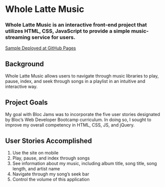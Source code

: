 # Whole Latte Music

### Whole Latte Music is an interactive front-end project that utilizes HTML, CSS, JavaScript to provide a simple music-streaming service for users.

[Sample Deployed at GitHub Pages](https://n-kimberly.github.io/JavaScript_Whole-Latte-Music/home.html)

## Background

Whole Latte Music allows users to navigate through music libraries to play, pause, index, and seek through songs in a playlist in an intuitive and interactive way.

## Project Goals

My goal with Bloc Jams was to incorporate the five user stories designated by Bloc’s Web Developer Bootcamp curriculum. In doing so, I sought to improve my overall competency in HTML, CSS, JS, and jQuery.

## User Stories Accomplished

1. Use the site on mobile
2. Play, pause, and index through songs
3. See information about my music, including album title, song title, song length, and artist name
4. Navigate through my song’s seek bar
5. Control the volume of this application
